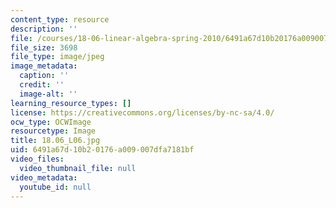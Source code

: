 ```yaml
---
content_type: resource
description: ''
file: /courses/18-06-linear-algebra-spring-2010/6491a67d10b20176a009007dfa7181bf_18.06_L06.jpg
file_size: 3698
file_type: image/jpeg
image_metadata:
  caption: ''
  credit: ''
  image-alt: ''
learning_resource_types: []
license: https://creativecommons.org/licenses/by-nc-sa/4.0/
ocw_type: OCWImage
resourcetype: Image
title: 18.06_L06.jpg
uid: 6491a67d-10b2-0176-a009-007dfa7181bf
video_files:
  video_thumbnail_file: null
video_metadata:
  youtube_id: null
---
```

